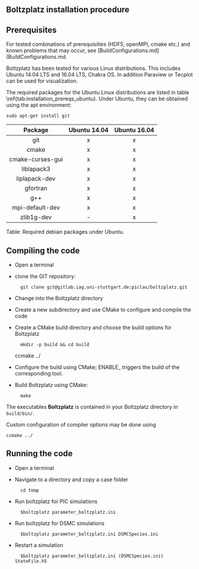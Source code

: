 ## Boltzplatz installation procedure

## Prerequisites

For tested combinations of prerequisities (HDF5, openMPI, cmake etc.) and known problems that may occur, see [BuildConfigurations.md](BuildConfigurations.md.

Boltzplatz has been tested for various Linux distributions. This includes Ubuntu 14.04 LTS and 16.04 LTS, Chakra OS. In addition Paraview or Tecplot can be used for visualization.

The required packages for the Ubuntu Linux distributions are listed in table \ref{tab:installation_prereqs_ubuntu}. Under Ubuntu, they can be obtained using the apt environment:

    sudo apt-get install git
    

| Package          | Ubuntu 14.04    | Ubuntu 16.04    |
|:----------------:|:---------------:|:---------------:|
| git              | x               |      x          |
| cmake            | x               |      x          |
| cmake-curses-gui | x               |      x          |
| liblapack3       | x               |      x          |
| liplapack-dev    | x               |      x          |
| gfortran         | x               |      x          |
| g++              | x               |      x          |
|  mpi-default-dev | x               |      x          |
| zlib1g-dev       | -               |     x           |

Table: Required debian packages under Ubuntu.


## Compiling the code

* Open a terminal
* clone the GIT repository: 

		git clone git@gitlab.iag.uni-stuttgart.de:piclas/boltzplatz.git

* Change into the Boltzplatz directory
* Create a new subdirectory and use CMake to configure and compile the code
* Create a CMake build directory and choose the build options for Boltzplatz

		mkdir -p build && cd build 
    ccmake ../

* Configure the build using CMake; ENABLE_ triggers the build of the corresponding tool.
* Build Boltzplatz using CMake:

		make

The executables **Boltzplatz** is contained in your Boltzplatz directory in `build/bin/`.

Custom configuration of compiler options may be done using

    ccmake ../

## Running the code

* Open a terminal
* Navigate to a directory and copy a case folder 

        cd temp

* Run boltzplatz for PIC simulations

        $boltzplatz parameter_boltzplatz.ini

* Run boltzplatz for DSMC simulations

        $boltzplatz parameter_boltzplatz.ini DSMCSpecies.ini

* Restart a simulation

        $boltzplatz parameter_boltzplatz.ini (DSMCSpecies.ini)  StateFile.h5

